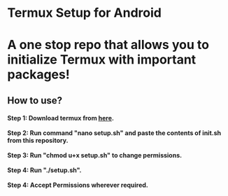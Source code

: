 # Termux Setup for Android

<h1> A one stop repo that allows you to initialize Termux with important packages!</h1>

<h2></b>How to use?</b></h3>
<h4>
Step 1: Download termux from <a href="https://f-droid.org/repo/com.termux_117.apk"><u>here</u></a>. <br><br>
Step 2: Run command "nano setup.sh" and paste the contents of init.sh from this repository.<br><br>
Step 3: Run "chmod u+x setup.sh" to change permissions.<br><br>
Step 4: Run "./setup.sh".<br><br>
Step 4: Accept Permissions wherever required.<br><br>
</h4>
